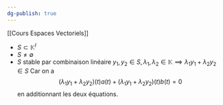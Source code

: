 ```yaml
---
dg-publish: true
---
```


[[Cours Espaces Vectoriels]]

- $S\subset \mathbb{K}^{I}$
- $S \neq \emptyset$
- $S$ stable par combinaison linéaire
$y_{1},y_{2} \in S, \lambda_{1},\lambda_{2} \in \mathbb{K} \implies \lambda_{1} y_{1}+\lambda_{2}y_{2} \in S$
Car on a
$$
(\lambda_{1}y_{1}+\lambda_{2}y_{2})(t)a(t) + (\lambda_{1}y_{1} + \lambda_{2}y_{2})(t)b(t) = 0
$$
en additionnant les deux équations.
